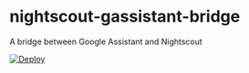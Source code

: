 # nightscout-gassistant-bridge
A bridge between Google Assistant and Nightscout


[![Deploy](https://www.herokucdn.com/deploy/button.svg)](https://heroku.com/deploy)


